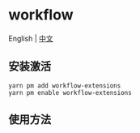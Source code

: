 # workflow

English | [中文](./README.zh-CN.md)

## 安装激活

```shell
yarn pm add workflow-extensions
yarn pm enable workflow-extensions
```

## 使用方法
